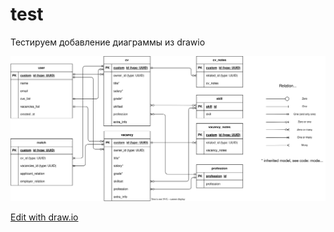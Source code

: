 # test
Тестируем добавление диаграммы из drawio

<img src="/schemabd.svg" alt="DIAGRAM" width="1000"/>

<a href="https://app.diagrams.net/#HBarankinaWork%2Ftest%2Fmain%2Fschemabd.svg" target="_blank">Edit with draw.io</a>

